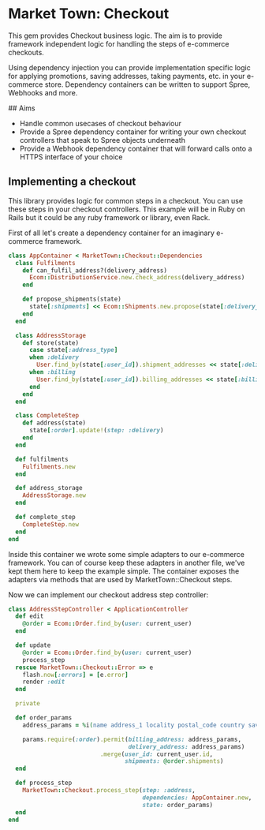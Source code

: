 # Market Town: Checkout

This gem provides Checkout business logic. The aim is to provide
framework independent logic for handling the steps of e-commerce
checkouts.

Using dependency injection you can provide implementation specific
logic for applying promotions, saving addresses, taking payments,
etc. in your e-commerce store. Dependency containers can be written
to support Spree, Webhooks and more.

## Aims

 - Handle common usecases of checkout behaviour
 - Provide a Spree dependency container for writing your own
   checkout controllers that speak to Spree objects underneath
 - Provide a Webhook dependency container that will forward calls
   onto a HTTPS interface of your choice

## Implementing a checkout

This library provides logic for common steps in a checkout. You can
use these steps in your checkout controllers. This example will be
in Ruby on Rails but it could be any ruby framework or library,
even Rack.

First of all let's create a dependency container for an imaginary
e-commerce framework.

``` ruby
class AppContainer < MarketTown::Checkout::Dependencies
  class Fulfilments
    def can_fulfil_address?(delivery_address)
      Ecom::DistributionService.new.check_address(delivery_address)
    end

    def propose_shipments(state)
      state[:shipments] << Ecom::Shipments.new.propose(state[:delivery_address])
    end
  end

  class AddressStorage
    def store(state)
      case state[:address_type]
      when :delivery
        User.find_by(state[:user_id]).shipment_addresses << state[:delivery_address]
      when :billing
        User.find_by(state[:user_id]).billing_addresses << state[:billing_address]
      end
    end
  end

  class CompleteStep
    def address(state)
      state[:order].update!(step: :delivery)
    end
  end

  def fulfilments
    Fulfilments.new
  end

  def address_storage
    AddressStorage.new
  end

  def complete_step
    CompleteStep.new
  end
end
```

Inside this container we wrote some simple adapters to our e-commerce framework.
You can of course keep these adapters in another file, we've kept them here to
keep the example simple. The container exposes the adapters via methods that
are used by MarketTown::Checkout steps.

Now we can implement our checkout address step controller:

``` ruby
class AddressStepController < ApplicationController
  def edit
    @order = Ecom::Order.find_by(user: current_user)
  end

  def update
    @order = Ecom::Order.find_by(user: current_user)
    process_step
  rescue MarketTown::Checkout::Error => e
    flash.now[:errors] = [e.error]
    render :edit
  end

  private

  def order_params
    address_params = %i(name address_1 locality postal_code country save)

    params.require(:order).permit(billing_address: address_params,
                                  delivery_address: address_params)
                          .merge(user_id: current_user.id,
                                 shipments: @order.shipments)
  end

  def process_step
    MarketTown::Checkout.process_step(step: :address,
                                      dependencies: AppContainer.new,
                                      state: order_params)
  end
end
```
